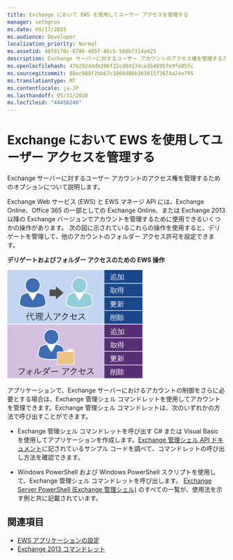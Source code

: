 ```yaml
---
title: Exchange において EWS を使用してユーザー アクセスを管理する
manager: sethgros
ms.date: 09/17/2015
ms.audience: Developer
localization_priority: Normal
ms.assetid: 48f0170c-8786-405f-86cb-568b7314a425
description: Exchange サーバーに対するユーザー アカウントのアクセス権を管理するためのオプションについて説明します。
ms.openlocfilehash: 476292d4db206f22cd84134ce2b46957e9fe85fc
ms.sourcegitcommit: 88ec988f2bb67c1866d06b361615f3674a24e795
ms.translationtype: MT
ms.contentlocale: ja-JP
ms.lasthandoff: 05/31/2020
ms.locfileid: "44456246"
---
```

# <a name="managing-user-access-by-using-ews-in-exchange"></a>Exchange において EWS を使用してユーザー アクセスを管理する

Exchange サーバーに対するユーザー アカウントのアクセス権を管理するためのオプションについて説明します。
  
Exchange Web サービス (EWS) と EWS マネージ API には、Exchange Online、Office 365 の一部としての Exchange Online、または Exchange 2013 以降の Exchange バージョンでアカウントを管理するために使用できるいくつかの操作があります。 次の図に示されているこれらの操作を使用すると、デリゲートを管理して、他のアカウントのフォルダー アクセス許可を設定できます。 
  
**デリゲートおよびフォルダー アクセスのための EWS 操作**

![EWS ユーザー管理オプション](media/Exchange_ManagingUserAccess_1.png)
  
アプリケーションで、Exchange サーバーにおけるアカウントの制御をさらに必要とする場合は、Exchange 管理シェル コマンドレットを使用してアカウントを管理できます。Exchange 管理シェル コマンドレットは、次のいずれかの方法で呼び出すことができます。
  
- Exchange 管理シェル コマンドレットを呼び出す C# または Visual Basic を使用してアプリケーションを作成します。[Exchange 管理シェル API ドキュメント](../management/exchange-management-shell.md)に記されているサンプル コードを調べて、コマンドレットの呼び出し方法を確認できます。 
    
- Windows PowerShell および Windows PowerShell スクリプトを使用して、Exchange 管理シェル コマンドレットを呼び出します。 
  [Exchange Server PowerShell (Exchange 管理シェル)](https://docs.microsoft.com/powershell/exchange/exchange-server/exchange-management-shell?view=exchange-ps) のすべての一覧が、使用法を示す例と共に記載されています。 
    
## <a name="see-also"></a>関連項目

- [EWS アプリケーションの設定](setting-up-your-ews-application.md)   
- 
  [Exchange 2013 コマンドレット](https://docs.microsoft.com/powershell/exchange/?view=exchange-ps)  
    

